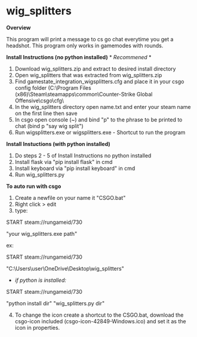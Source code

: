 # wig_splitters

**Overview**

This program will print a message to cs go chat everytime you get a headshot. This program only works in gamemodes with rounds.


**Install Instructions (no python installed)** * *Recommened* *

1. Download wig_splitters.zip and extract to desired install directory
2. Open wig_splitters that was extracted from wig_splitters.zip
3. Find gamestate_integration_wigsplitters.cfg and place it in your csgo config folder 
(C:\Program Files (x86)\Steam\steamapps\common\Counter-Strike Global Offensive\csgo\cfg\
4. In the wig_splitters directory open name.txt and enter your steam name on the first line then save
5. In csgo open console (~) and bind "p" to the phrase to be printed to chat (bind p "say wig split")
6. Run wigsplitters.exe or wigsplitters.exe - Shortcut to run the program

**Install Instuctions (with python installed)**

1. Do steps 2 - 5 of Install Instructions no python installed
2. Install flask via "pip install flask" in cmd
3. Install keyboard via "pip install keyboard" in cmd
4. Run wig_splitters.py 

**To auto run with csgo**

1. Create a newfile on your name it "CSGO.bat"
2. Right click > edit
3. type:

START steam://rungameid/730

"your wig_splitters.exe path" 

ex:

START steam://rungameid/730

"C:\Users\user\OneDrive\Desktop\wig_splitters" 

* *if python is installed:* 

START steam://rungameid/730

"python install dir" "wig_splitters.py dir" 


4. To change the icon create a shortcut to the CSGO.bat, download the csgo-icon included (csgo-icon-42849-Windows.ico) and set it as the icon in properties.
